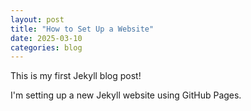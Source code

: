 ```yaml
---
layout: post
title: "How to Set Up a Website"
date: 2025-03-10
categories: blog
---
```


This is my first Jekyll blog post!

I'm setting up a new Jekyll website using GitHub Pages.
